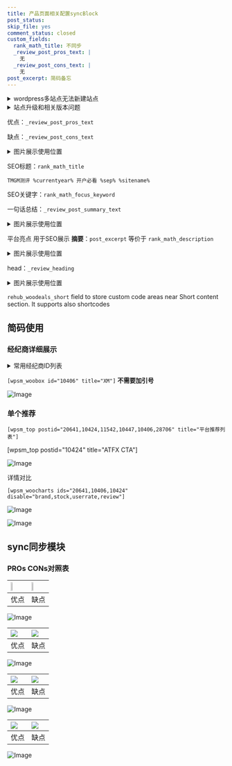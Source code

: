 ```yaml
---
title: 产品页面相关配置syncBlock
post_status: 
skip_file: yes
comment_status: closed
custom_fields:
  rank_math_title: 不同步
  _review_post_pros_text: |
    无
  _review_post_cons_text: |
    无
post_excerpt: 简码备忘
---
```

<details><summary>wordpress多站点无法新建站点</summary>

<li>和报错需要清理cookies一样的原因</li>
<li>wp-config.php里面<code>define( 'SUBDOMAIN_INSTALL', false );//子域名安装</code></li>
<li>新建子站点是用<code>define( 'SUBDOMAIN_INSTALL', true);//子域名安装</code> 完成以后，改成<code>false</code></li>
</details>

<details><summary>站点升级和相关版本问题</summary>

<p>wordpress：5.9.9
woocommerce：7.5.1
出现问题的地方：主题选项里面>><strong>Product layout >>compact style</strong></p>
<p>如何出现没有用过的字段 导致无法保存。先导出配置 然后进行修改，后面再次恢复即可。</p>
<p>出现部分字段无法显示时，需要返回默认布局后，对产品进行保存就好了。</p>
<p></p>
</details>

优点：`_review_post_pros_text`

缺点：`_review_post_cons_text`

<details><summary>图片展示使用位置</summary>

<img src="https://prod-files-secure.s3.us-west-2.amazonaws.com/39ed1227-6d7d-4570-be36-9ccd4a2c4241/f51d3d83-55d4-4bdf-9604-f37ec77ab556/Untitled.png?X-Amz-Algorithm=AWS4-HMAC-SHA256&X-Amz-Content-Sha256=UNSIGNED-PAYLOAD&X-Amz-Credential=ASIAZI2LB4667RKBAYUI%2F20250322%2Fus-west-2%2Fs3%2Faws4_request&X-Amz-Date=20250322T165519Z&X-Amz-Expires=3600&X-Amz-Security-Token=IQoJb3JpZ2luX2VjEGYaCXVzLXdlc3QtMiJGMEQCICQTJs%2B4Gl52RDjqt9Kj2zVS%2BIiotfZBqex%2FAhJxUrynAiBXrJxA4AZ6euSrUFF6tjPYv1bfVYROCafGW9ZNCBdGACqIBAi%2F%2F%2F%2F%2F%2F%2F%2F%2F%2F%2F8BEAAaDDYzNzQyMzE4MzgwNSIMZf0BiZMYHw36woXcKtwDkQahQsi0PNmSXiXLyD13T8lWESsrrmqNKE95FzTSxScDTryccxe9YyjYHysTUqNk2lCim3D3szWClwdk4YRlScHZKOOj4po4U81UZAyiDjv%2F3uglk5uf8TJ3L0SQHnTeWpNaX6HNnxUoku8r7m7lNMJPC14KhI%2BoCttTqMdceHkXrvb3xhMe8rAE%2FyQ9K80IBzrr6dttAPzNVHIT3SMQuMRjatdlzxICsfiCtPRqtED3dkOU4cII75iQOT2CkytHeOubRN4kmutD0gWSQBGBguLcQ35cq5pCZhWXK%2B%2BB33puJH8fYTeKwtY3nwaj1f5XNB2smLmQdvnejJ3whF%2FP8PJBcH27Z8pn4XeNZSA3FkKAvmnQoNrV38hRNZgL5iLVpcy7UxaXXKB9nrU0UMlLFyBD0H%2Fe2KugEn49pbYgHDnlOZwx2UPzq1AT6Pbw%2BAuiYX5eXRGg7bF5cRdXt1dYp1cd8hycuHvlwzh3Ev5%2FYLTLj9x9TR2ZU3alLl4bOicr1%2BDn60xnid5nNOMGfzIWvsQXf3OnwNNiTmP3f7WsKg6L9TR1qieTgd7M8uLt3U5k4Q3z%2B0qLaq9ntiOZY7KFlwZhqFO8t39VMI0wVJ51cMBtOlaIiH%2FfKk4pe34wkPX6vgY6pgGAN%2FsZnrW5QBkPHZZU1TWfE3Yg%2FVtFwesz1zZIsVDOGbM%2Fz2VxDT1vM%2FVdOVNK6RfYT0KbXrpOBwVWP4MO2dr0paVACdVWmkLAS60nL7Y1bvL2fqsf8JALLvLXFrnraZlrOnFUK%2B7d5E5l%2FHmVPaTc81TjtRZJKjQYJc7Xk9%2BjxuQykcBRYTBgq%2B4AXcd1s7nDFD37K5JwN6fseSpryt2QTpPfIBj%2B&X-Amz-Signature=07d6a4b7840d582bcae609c753c2a3bc505f4fc204534ebeed5dbb46fa57d3a1&X-Amz-SignedHeaders=host&x-id=GetObject" alt="Image">
</details>

SEO标题：`rank_math_title`

`TMGM测评 %currentyear% 开户必看 %sep% %sitename%`

SEO关键字：`rank_math_focus_keyword`

一句话总结：`_review_post_summary_text`

<details><summary>图片展示使用位置</summary>

<img src="https://prod-files-secure.s3.us-west-2.amazonaws.com/39ed1227-6d7d-4570-be36-9ccd4a2c4241/4b96a922-296c-4f4e-8630-d1c870cbce01/Untitled.png?X-Amz-Algorithm=AWS4-HMAC-SHA256&X-Amz-Content-Sha256=UNSIGNED-PAYLOAD&X-Amz-Credential=ASIAZI2LB466ZATCYRFI%2F20250322%2Fus-west-2%2Fs3%2Faws4_request&X-Amz-Date=20250322T165520Z&X-Amz-Expires=3600&X-Amz-Security-Token=IQoJb3JpZ2luX2VjEGYaCXVzLXdlc3QtMiJGMEQCIG33YwAjdIyUfutEn22NWHVOG0DgAKgj6lzNkzVsvhRBAiBuAEn%2Fvg45Z93qBI1oyfHTdMqSyKjtV6oW570jau0ASiqIBAi%2F%2F%2F%2F%2F%2F%2F%2F%2F%2F%2F8BEAAaDDYzNzQyMzE4MzgwNSIMbPuRqFAhPW1HSq8EKtwDGXdwfEUQ6TaiXN8QnArZnQJD2F2DkEunpKT7wxLCsvlpjGdDQvLVx0eBQcoppumfj26q8Fs%2FoCl29r4mgJYwxewDVOI0JPVYsIXPrnUrwZtBsPyKbSJ%2BsumVUWUYBrY0AvoMsuuOpREPvrRo4vX%2FevcXs5qo8lyAh2MOqLJuB4ubXsseXfhKQ8WaiO19NVNhyqW4ncIMJ4hN%2Fuf1WdOetUq5It9%2FuufRLfQ6XO7KkW%2BfgILtMHinFp4%2B5lc3UzFAe9XUVxsx2FBVBpr9EEo3GqlwszhkIguTfMdqHYe3AeO3Ve0gXgcFHsK62cQn%2FTlm%2B%2BEgvxG6melik0rQx%2FxehdEqIcXlxnyQLMmLS1aIP5Sd0vQu2qW%2Fle3C9wNsOdZk%2F%2B5TE3eyGD%2BvFftH%2F%2Fm3eiXoEAaN6wSrK2u3LnTEfVjAJmhoUFsxG46P0Kvxw8h1HnKUIFhYzOOZod1%2FsYh%2B3Sz55M7xDBVAKu7ephDBHGqtREKsfiAp4GccU3FlBYPn%2FgTiagv4vFz49n4x%2Fg6bJv%2F2nbC1xrDYsDmWKGoVb2VRSrJhRVygyeLsc9e4GEy25odBOOPh49g9qaQppxZW5S%2BDh7PWyfL%2FsFpgT8c1YCyM7We59iRJQeEp278w%2FvP6vgY6pgEjFQC42hOn5qK%2FHvtYY3hD87vCDNCYvdqLfHHnwZ7x52VMryVwvdiXINyDDzm1Em1MBE0UGIBatIecfSGz87ZRRyJXsPUoaBOmR7p5%2Bxs6HAuso8o4lORXtZhg%2BNOiGc8ha6Pw9EOkHekUFtr8iWMHQGpw%2FP55rcFC29EiYF2yuthhiTvhbOt0rffCAMuIUDrVsZrnTGELxvXIWQ7ztwhgdMO%2BZskE&X-Amz-Signature=c4122e1d553b05450a56b88cb9f2ffa7990c87dbd8cc899793f5343376c6a5d1&X-Amz-SignedHeaders=host&x-id=GetObject" alt="Image">
</details>

平台亮点 用于SEO展示 **摘要**：`post_excerpt`  等价于 `rank_math_description`

<details><summary>图片展示使用位置</summary>

<img src="https://prod-files-secure.s3.us-west-2.amazonaws.com/39ed1227-6d7d-4570-be36-9ccd4a2c4241/1ee11f63-b60a-4dfe-a7a7-d58ff23b5d88/Untitled.png?X-Amz-Algorithm=AWS4-HMAC-SHA256&X-Amz-Content-Sha256=UNSIGNED-PAYLOAD&X-Amz-Credential=ASIAZI2LB466XOA2XLRJ%2F20250322%2Fus-west-2%2Fs3%2Faws4_request&X-Amz-Date=20250322T165521Z&X-Amz-Expires=3600&X-Amz-Security-Token=IQoJb3JpZ2luX2VjEGYaCXVzLXdlc3QtMiJHMEUCIGksLQkG5%2BpI46hq7Cpa1Xdnm1n7mYrS18eTdziBP5YEAiEAvj2w0BZiJhdNH2N%2Ffy6bV3O3r2odkrC1djO1BfL0EAYqiAQIv%2F%2F%2F%2F%2F%2F%2F%2F%2F%2F%2FARAAGgw2Mzc0MjMxODM4MDUiDNPAYlkmtfjqr%2BCHqSrcA1gyInRASlJXCvhWY9LQ4TXF%2B5HZnvOpmZergMq6gthUBEZrFXsVOfn9cNRW1GfBLkhPJKkV%2BSONUMaAmfxdQO2uJJZiqyEAumwiOn3vFgVpA16UtNThodEUeMNI0iKvc4NdzBr1g%2BsRrzKy6dQw9wM4GJTlo%2FljmMSr685k8sAKOe8DPeAWyct9p%2BJQ8smuPAApx104VvyzN8QYGSK8MInhvx547obvHpYWkA0EQu0uqrhXX1r57z6vjUfSQ%2FJnfsMojs5%2FpEn6eqIqk4pSI%2F34eL6Mfo89LLNMmgTvSUQaGccjdLwqQwmsbdkwX4ZHS13pwL156U2PqNo56gk8G8YOT8%2B0EuEqkBi9Q6izLjK6nITtMn31MkzjWdtdBaXUJ501Um6YhMeQwokDjs5SskZQrLVbfOqhs3gjl9Jo7y7IhDqHrPpxvfLCuhWnXHOn3Bv%2B%2BFKlOGqTG%2FOjqCvMniiIC8ll%2FyRdcDme%2F6PqqGKCgeSc9UxFotWKImpBmg%2FxKH5s9Nm2X9poG15buxOVlfeneHqOH%2Fq6jwH%2Bnf5IH8Zqpx5bnbZFvRMQaen0c8n4nEPb9YpVvOcmGrCeQAdCABdIAsO5dwIB2pGltgBOb96giObqh5SG3tHwuqDEMPf0%2Br4GOqUBI78B7JeT7daENh%2BU2hnV9ZtJoSBGru15kNXLDOWfuxBfGq8Pcdy5Oq2JNwdxeFNbvQclv%2BotGcaHZiXUku2wPtBDAd%2FkCP7UprrPXPJvnK0%2Fb7bq94AXSmwYE5kcmIQEDC8OU5rFY8zMxZaweExbUF%2FCrDH9bIEIR%2Fvx0x%2FZoYJOryHjLBft%2BI6Icet08sTQB5J9db5Go5A9Gx0ZSTk3UT7n%2Fpwe&X-Amz-Signature=2877905c009d744a978f8e1ab24346242b226c53ce27c6a2e6fe3684a80d9022&X-Amz-SignedHeaders=host&x-id=GetObject" alt="Image">
<img src="https://prod-files-secure.s3.us-west-2.amazonaws.com/39ed1227-6d7d-4570-be36-9ccd4a2c4241/ad4118b5-78d8-4fbe-801e-3b29b5d99c01/Untitled.png?X-Amz-Algorithm=AWS4-HMAC-SHA256&X-Amz-Content-Sha256=UNSIGNED-PAYLOAD&X-Amz-Credential=ASIAZI2LB466XOA2XLRJ%2F20250322%2Fus-west-2%2Fs3%2Faws4_request&X-Amz-Date=20250322T165521Z&X-Amz-Expires=3600&X-Amz-Security-Token=IQoJb3JpZ2luX2VjEGYaCXVzLXdlc3QtMiJHMEUCIGksLQkG5%2BpI46hq7Cpa1Xdnm1n7mYrS18eTdziBP5YEAiEAvj2w0BZiJhdNH2N%2Ffy6bV3O3r2odkrC1djO1BfL0EAYqiAQIv%2F%2F%2F%2F%2F%2F%2F%2F%2F%2F%2FARAAGgw2Mzc0MjMxODM4MDUiDNPAYlkmtfjqr%2BCHqSrcA1gyInRASlJXCvhWY9LQ4TXF%2B5HZnvOpmZergMq6gthUBEZrFXsVOfn9cNRW1GfBLkhPJKkV%2BSONUMaAmfxdQO2uJJZiqyEAumwiOn3vFgVpA16UtNThodEUeMNI0iKvc4NdzBr1g%2BsRrzKy6dQw9wM4GJTlo%2FljmMSr685k8sAKOe8DPeAWyct9p%2BJQ8smuPAApx104VvyzN8QYGSK8MInhvx547obvHpYWkA0EQu0uqrhXX1r57z6vjUfSQ%2FJnfsMojs5%2FpEn6eqIqk4pSI%2F34eL6Mfo89LLNMmgTvSUQaGccjdLwqQwmsbdkwX4ZHS13pwL156U2PqNo56gk8G8YOT8%2B0EuEqkBi9Q6izLjK6nITtMn31MkzjWdtdBaXUJ501Um6YhMeQwokDjs5SskZQrLVbfOqhs3gjl9Jo7y7IhDqHrPpxvfLCuhWnXHOn3Bv%2B%2BFKlOGqTG%2FOjqCvMniiIC8ll%2FyRdcDme%2F6PqqGKCgeSc9UxFotWKImpBmg%2FxKH5s9Nm2X9poG15buxOVlfeneHqOH%2Fq6jwH%2Bnf5IH8Zqpx5bnbZFvRMQaen0c8n4nEPb9YpVvOcmGrCeQAdCABdIAsO5dwIB2pGltgBOb96giObqh5SG3tHwuqDEMPf0%2Br4GOqUBI78B7JeT7daENh%2BU2hnV9ZtJoSBGru15kNXLDOWfuxBfGq8Pcdy5Oq2JNwdxeFNbvQclv%2BotGcaHZiXUku2wPtBDAd%2FkCP7UprrPXPJvnK0%2Fb7bq94AXSmwYE5kcmIQEDC8OU5rFY8zMxZaweExbUF%2FCrDH9bIEIR%2Fvx0x%2FZoYJOryHjLBft%2BI6Icet08sTQB5J9db5Go5A9Gx0ZSTk3UT7n%2Fpwe&X-Amz-Signature=50fcaea1f7108eb54bc5d1fc1bcda493ed45912227b94277503ebc80cb263b22&X-Amz-SignedHeaders=host&x-id=GetObject" alt="Image">
<img src="https://prod-files-secure.s3.us-west-2.amazonaws.com/39ed1227-6d7d-4570-be36-9ccd4a2c4241/a38cf7c9-a79c-4b64-9e94-13589fe0758b/Untitled.png?X-Amz-Algorithm=AWS4-HMAC-SHA256&X-Amz-Content-Sha256=UNSIGNED-PAYLOAD&X-Amz-Credential=ASIAZI2LB466XOA2XLRJ%2F20250322%2Fus-west-2%2Fs3%2Faws4_request&X-Amz-Date=20250322T165521Z&X-Amz-Expires=3600&X-Amz-Security-Token=IQoJb3JpZ2luX2VjEGYaCXVzLXdlc3QtMiJHMEUCIGksLQkG5%2BpI46hq7Cpa1Xdnm1n7mYrS18eTdziBP5YEAiEAvj2w0BZiJhdNH2N%2Ffy6bV3O3r2odkrC1djO1BfL0EAYqiAQIv%2F%2F%2F%2F%2F%2F%2F%2F%2F%2F%2FARAAGgw2Mzc0MjMxODM4MDUiDNPAYlkmtfjqr%2BCHqSrcA1gyInRASlJXCvhWY9LQ4TXF%2B5HZnvOpmZergMq6gthUBEZrFXsVOfn9cNRW1GfBLkhPJKkV%2BSONUMaAmfxdQO2uJJZiqyEAumwiOn3vFgVpA16UtNThodEUeMNI0iKvc4NdzBr1g%2BsRrzKy6dQw9wM4GJTlo%2FljmMSr685k8sAKOe8DPeAWyct9p%2BJQ8smuPAApx104VvyzN8QYGSK8MInhvx547obvHpYWkA0EQu0uqrhXX1r57z6vjUfSQ%2FJnfsMojs5%2FpEn6eqIqk4pSI%2F34eL6Mfo89LLNMmgTvSUQaGccjdLwqQwmsbdkwX4ZHS13pwL156U2PqNo56gk8G8YOT8%2B0EuEqkBi9Q6izLjK6nITtMn31MkzjWdtdBaXUJ501Um6YhMeQwokDjs5SskZQrLVbfOqhs3gjl9Jo7y7IhDqHrPpxvfLCuhWnXHOn3Bv%2B%2BFKlOGqTG%2FOjqCvMniiIC8ll%2FyRdcDme%2F6PqqGKCgeSc9UxFotWKImpBmg%2FxKH5s9Nm2X9poG15buxOVlfeneHqOH%2Fq6jwH%2Bnf5IH8Zqpx5bnbZFvRMQaen0c8n4nEPb9YpVvOcmGrCeQAdCABdIAsO5dwIB2pGltgBOb96giObqh5SG3tHwuqDEMPf0%2Br4GOqUBI78B7JeT7daENh%2BU2hnV9ZtJoSBGru15kNXLDOWfuxBfGq8Pcdy5Oq2JNwdxeFNbvQclv%2BotGcaHZiXUku2wPtBDAd%2FkCP7UprrPXPJvnK0%2Fb7bq94AXSmwYE5kcmIQEDC8OU5rFY8zMxZaweExbUF%2FCrDH9bIEIR%2Fvx0x%2FZoYJOryHjLBft%2BI6Icet08sTQB5J9db5Go5A9Gx0ZSTk3UT7n%2Fpwe&X-Amz-Signature=86812ac00d0c412f3eb00a1d8fd897efb88a46ca23d30027855c19c488986515&X-Amz-SignedHeaders=host&x-id=GetObject" alt="Image">
<img src="https://prod-files-secure.s3.us-west-2.amazonaws.com/39ed1227-6d7d-4570-be36-9ccd4a2c4241/7da6fc1e-d2ac-42ae-8c75-cb5749aa18f6/Untitled.png?X-Amz-Algorithm=AWS4-HMAC-SHA256&X-Amz-Content-Sha256=UNSIGNED-PAYLOAD&X-Amz-Credential=ASIAZI2LB466XOA2XLRJ%2F20250322%2Fus-west-2%2Fs3%2Faws4_request&X-Amz-Date=20250322T165521Z&X-Amz-Expires=3600&X-Amz-Security-Token=IQoJb3JpZ2luX2VjEGYaCXVzLXdlc3QtMiJHMEUCIGksLQkG5%2BpI46hq7Cpa1Xdnm1n7mYrS18eTdziBP5YEAiEAvj2w0BZiJhdNH2N%2Ffy6bV3O3r2odkrC1djO1BfL0EAYqiAQIv%2F%2F%2F%2F%2F%2F%2F%2F%2F%2F%2FARAAGgw2Mzc0MjMxODM4MDUiDNPAYlkmtfjqr%2BCHqSrcA1gyInRASlJXCvhWY9LQ4TXF%2B5HZnvOpmZergMq6gthUBEZrFXsVOfn9cNRW1GfBLkhPJKkV%2BSONUMaAmfxdQO2uJJZiqyEAumwiOn3vFgVpA16UtNThodEUeMNI0iKvc4NdzBr1g%2BsRrzKy6dQw9wM4GJTlo%2FljmMSr685k8sAKOe8DPeAWyct9p%2BJQ8smuPAApx104VvyzN8QYGSK8MInhvx547obvHpYWkA0EQu0uqrhXX1r57z6vjUfSQ%2FJnfsMojs5%2FpEn6eqIqk4pSI%2F34eL6Mfo89LLNMmgTvSUQaGccjdLwqQwmsbdkwX4ZHS13pwL156U2PqNo56gk8G8YOT8%2B0EuEqkBi9Q6izLjK6nITtMn31MkzjWdtdBaXUJ501Um6YhMeQwokDjs5SskZQrLVbfOqhs3gjl9Jo7y7IhDqHrPpxvfLCuhWnXHOn3Bv%2B%2BFKlOGqTG%2FOjqCvMniiIC8ll%2FyRdcDme%2F6PqqGKCgeSc9UxFotWKImpBmg%2FxKH5s9Nm2X9poG15buxOVlfeneHqOH%2Fq6jwH%2Bnf5IH8Zqpx5bnbZFvRMQaen0c8n4nEPb9YpVvOcmGrCeQAdCABdIAsO5dwIB2pGltgBOb96giObqh5SG3tHwuqDEMPf0%2Br4GOqUBI78B7JeT7daENh%2BU2hnV9ZtJoSBGru15kNXLDOWfuxBfGq8Pcdy5Oq2JNwdxeFNbvQclv%2BotGcaHZiXUku2wPtBDAd%2FkCP7UprrPXPJvnK0%2Fb7bq94AXSmwYE5kcmIQEDC8OU5rFY8zMxZaweExbUF%2FCrDH9bIEIR%2Fvx0x%2FZoYJOryHjLBft%2BI6Icet08sTQB5J9db5Go5A9Gx0ZSTk3UT7n%2Fpwe&X-Amz-Signature=5629b0096e1a680fcb189f9d13f1ef1165dd9fcd9b6c18a2d61e757247133f2b&X-Amz-SignedHeaders=host&x-id=GetObject" alt="Image">
<img src="https://prod-files-secure.s3.us-west-2.amazonaws.com/39ed1227-6d7d-4570-be36-9ccd4a2c4241/7e97f40a-eaee-47f5-b2f9-475f96808fa7/Untitled.png?X-Amz-Algorithm=AWS4-HMAC-SHA256&X-Amz-Content-Sha256=UNSIGNED-PAYLOAD&X-Amz-Credential=ASIAZI2LB466XOA2XLRJ%2F20250322%2Fus-west-2%2Fs3%2Faws4_request&X-Amz-Date=20250322T165521Z&X-Amz-Expires=3600&X-Amz-Security-Token=IQoJb3JpZ2luX2VjEGYaCXVzLXdlc3QtMiJHMEUCIGksLQkG5%2BpI46hq7Cpa1Xdnm1n7mYrS18eTdziBP5YEAiEAvj2w0BZiJhdNH2N%2Ffy6bV3O3r2odkrC1djO1BfL0EAYqiAQIv%2F%2F%2F%2F%2F%2F%2F%2F%2F%2F%2FARAAGgw2Mzc0MjMxODM4MDUiDNPAYlkmtfjqr%2BCHqSrcA1gyInRASlJXCvhWY9LQ4TXF%2B5HZnvOpmZergMq6gthUBEZrFXsVOfn9cNRW1GfBLkhPJKkV%2BSONUMaAmfxdQO2uJJZiqyEAumwiOn3vFgVpA16UtNThodEUeMNI0iKvc4NdzBr1g%2BsRrzKy6dQw9wM4GJTlo%2FljmMSr685k8sAKOe8DPeAWyct9p%2BJQ8smuPAApx104VvyzN8QYGSK8MInhvx547obvHpYWkA0EQu0uqrhXX1r57z6vjUfSQ%2FJnfsMojs5%2FpEn6eqIqk4pSI%2F34eL6Mfo89LLNMmgTvSUQaGccjdLwqQwmsbdkwX4ZHS13pwL156U2PqNo56gk8G8YOT8%2B0EuEqkBi9Q6izLjK6nITtMn31MkzjWdtdBaXUJ501Um6YhMeQwokDjs5SskZQrLVbfOqhs3gjl9Jo7y7IhDqHrPpxvfLCuhWnXHOn3Bv%2B%2BFKlOGqTG%2FOjqCvMniiIC8ll%2FyRdcDme%2F6PqqGKCgeSc9UxFotWKImpBmg%2FxKH5s9Nm2X9poG15buxOVlfeneHqOH%2Fq6jwH%2Bnf5IH8Zqpx5bnbZFvRMQaen0c8n4nEPb9YpVvOcmGrCeQAdCABdIAsO5dwIB2pGltgBOb96giObqh5SG3tHwuqDEMPf0%2Br4GOqUBI78B7JeT7daENh%2BU2hnV9ZtJoSBGru15kNXLDOWfuxBfGq8Pcdy5Oq2JNwdxeFNbvQclv%2BotGcaHZiXUku2wPtBDAd%2FkCP7UprrPXPJvnK0%2Fb7bq94AXSmwYE5kcmIQEDC8OU5rFY8zMxZaweExbUF%2FCrDH9bIEIR%2Fvx0x%2FZoYJOryHjLBft%2BI6Icet08sTQB5J9db5Go5A9Gx0ZSTk3UT7n%2Fpwe&X-Amz-Signature=8916518330337fbf5df87af484cbadec6e6f2045f2b970e1283f10daafd156ca&X-Amz-SignedHeaders=host&x-id=GetObject" alt="Image">
</details>

head：`_review_heading`

<details><summary>图片展示使用位置</summary>

<img src="https://prod-files-secure.s3.us-west-2.amazonaws.com/39ed1227-6d7d-4570-be36-9ccd4a2c4241/3a4650ad-9887-415c-889a-edd51fa54f27/Untitled.png?X-Amz-Algorithm=AWS4-HMAC-SHA256&X-Amz-Content-Sha256=UNSIGNED-PAYLOAD&X-Amz-Credential=ASIAZI2LB466TT6W2CMS%2F20250322%2Fus-west-2%2Fs3%2Faws4_request&X-Amz-Date=20250322T165521Z&X-Amz-Expires=3600&X-Amz-Security-Token=IQoJb3JpZ2luX2VjEGYaCXVzLXdlc3QtMiJHMEUCIQCWKql2GoYBBF3sqjdtG4GvdTgBqv20sbT4apZwZmaNuwIgBJucEsB%2Fp%2BPuLd%2Fxb2YNlmupMttWEB5lKFjfkB7zs5YqiAQIvv%2F%2F%2F%2F%2F%2F%2F%2F%2F%2FARAAGgw2Mzc0MjMxODM4MDUiDEOrCIPKZkEDX9%2BTzircA1fvRXikvNgN0%2FzPgx05EROTpNpOX5BLa7Pb8oG3zgtdgURf3sSUTax6Z6LQlD7s9WCTUgbrbaZgdFtm%2FZM3Dp7Bm3IhThAzGSB8Zk6IPflampgYsU4FvFQvUxl1FFeIjLH7%2FLGsSlz%2FSmQgtKT%2FyI2ns9vWuuVkZ1CTMRO2RTNwrQTRMNV0fTAaTtudzAjcnegfi5Lqg%2FWZNWQusrvu1M7hdvDF7g6M5TbTu4QSonk8%2B3KxL9p5cYnT7YtozvzK7T27YmuGCXUpeF831P3QhVuCKpPbdTVdtAwSeFs0%2BSmkVxHIJe7LM%2Fb97W1uX4mY%2BFsyteg5O%2FNgam5UQw%2ByzQt27kC2jwTDQ1BIJJC5xwDAHAqer9yqBVEQn%2BL%2FN1sUY2Ia9QDjCJJj5bYV%2FTZd0GaIyPZMzc5%2FSdwHWskh0zxVyJb9u5KcgcsRQmsJTYHLgYPMlgSdAGbVELB6QOJSroSdcD9RJng%2B7IY923i3%2BlF0wpFejTR8dKiUFvrPemgxx%2FFBRPybdzQwGZdQpuh6XO34jJISC3L68ACY%2FW66avD3uhYCiJ6dN3%2FYHeEpk2AbpvQG6%2BXkw%2F2mrBg%2FhH2%2B8k3H84PNIVBbJ3qyYmrJg%2Frbcn7bV0K%2B8iKYVWFxMML0%2Br4GOqUBOzZ4AfX4%2Fhng0FzrwbuOLrtA3e8ip6OC%2FnG7eZZ3TP8RqJ6VlOQlAd1pGlsHCml6JbSWVAEHce2aFVofdgMe2fGGjx9PLcN1MdCjLg9vzFUekt53dIPCxvBStp0IQrghFCk97TIb2vfhgr%2FHnEPJr8rEOUCjbTvI7NvV5vMS03AdcAz%2BwFjv6tc%2BbmatyCwG3n8awFxpEz%2FcRVYf10u67LVuwyLx&X-Amz-Signature=5a94fc1e9c9060188a8a8c33d37dc19efb7e060f15d84c4120d4f243bd4b2f34&X-Amz-SignedHeaders=host&x-id=GetObject" alt="Image">
</details>

`rehub_woodeals_short`	field to store custom code areas near Short content section. It supports also shortcodes



## 简码使用

### 经纪商详细展示

<details><summary>常用经纪商ID列表</summary>

<pre><code class="php">嘉盛 ===> 20641  [wpsm_woobox id="20641" title="嘉盛"]
易信easymarkets ===> 11542  [wpsm_woobox id="11542" title="易信easymarkets"]
ATFX外汇 ===> 10424  [wpsm_woobox id="10424" title="ATFX"]
XM ===> 10406  [wpsm_woobox id="10406" title="XM"]
TMGM ===> 29622  [wpsm_woobox id="29622" title="TMGM"]
HYCM ===> 10447  [wpsm_woobox id="10447" title="HYCM"]
fpmarkets澳福外汇 ===> 20639  [wpsm_woobox id="20639" title="fpmarkets澳福外汇"]</code></pre>
</details>

`[wpsm_woobox id="10406" title="XM"]` **不需要加引号**

![Image](https://prod-files-secure.s3.us-west-2.amazonaws.com/39ed1227-6d7d-4570-be36-9ccd4a2c4241/4f898f9d-0fa7-4e43-acd3-ac6bc7be575a/Untitled.png?X-Amz-Algorithm=AWS4-HMAC-SHA256&X-Amz-Content-Sha256=UNSIGNED-PAYLOAD&X-Amz-Credential=ASIAZI2LB466ZAL24ZA2%2F20250322%2Fus-west-2%2Fs3%2Faws4_request&X-Amz-Date=20250322T165518Z&X-Amz-Expires=3600&X-Amz-Security-Token=IQoJb3JpZ2luX2VjEGYaCXVzLXdlc3QtMiJHMEUCIDOFno9RefXEc5fRFQ3SqUrAj13sBVqsUhHTuF796MP9AiEA%2F7BqzZomut3yc3iqaXj6xJZ01piPkl0htABg5uaT%2Bd8qiAQIvv%2F%2F%2F%2F%2F%2F%2F%2F%2F%2FARAAGgw2Mzc0MjMxODM4MDUiDD6gYYx4UYoKsACSGyrcAyT5mS8gizna7B3x8gakK2uWmMMailZWaav5qOgRWjd3fJf%2FTKqOqRRlaOdGPgjTW%2Bwl%2F2YyEeapBG4H%2BEDyOpqyptSV3tJY051X70I20ekO7Ka0aNbCGSJcP3IyohhVvAZhdCznzZud0fZeCqcn4h72ea2g%2Bq%2FNPuTXe3wo%2FcZRO%2B%2BEM8NTZkSrje6%2F5h0MYhsVloOGfRL9%2Far6bfEjET6qakTrNARwehxDQ7Yx7gBYSUKfuh%2FS1hQmpEPDfswdXIS4affzQsmp9kn%2FbouYbXzE9rSj9zTBFFhI4vgCsgusDRnxe%2Brj3cYiPH%2FHrbYXYz%2BS2TRPE4kHzn%2FMW8b2zLKVGeLn3FCeZ8BLO4EPNb5GiobTzfjbx79%2FFqI8daKD%2FcT6aCyntHMkzQ3pKqIJWwM32GtpoY0BUcvKQaKLivWCqV%2BdndTOEKoDqUqb16FDoPlGOFoCSxJiku7pz9MMP7DUf%2FgyahW7KSAw%2B74T1x0RVs3nEYFt%2FUmPUDvVtZHkO1%2BCK6YusGH%2BduECh6qZfW%2FEHB%2BZKFubkTRH1ID%2BcfqQy80dz4yJh4Z%2Bsnj4ulCbxNi1EOqQ0xKQwbLHqJnsncSXMfP4QlpVWnJcbiZLFBbUI46MSezya7sPjVMqMP%2F0%2Br4GOqUBsqFlEpJo%2BbGHCzKfvmLq4gaB7NntJU69rQfpaUi74gfA1zONO9JB6ft%2BnUc8VI1%2BWcXGuDmJe0accMSW3o%2FtzGIkzgeRDs3tlXRA%2Fc3ZKSDNGNVRtz4F1Sz71lG7PMUR85NpvoQJjlc4kJXW2lXgLHZn0UgA%2FiBJfoCRky3%2B05mEB4aKArEhz2Id2ZXndTmQzmr9gWP2qZuOCwbR20Gc49qZmifE&X-Amz-Signature=a916ce3b1cdcfbd5a2206460967f95b9af5511d40da6f7d1f532a63f136345b7&X-Amz-SignedHeaders=host&x-id=GetObject)

### 单个推荐
`[wpsm_top postid="20641,10424,11542,10447,10406,28706" title="平台推荐列表"]`

[wpsm_top postid="10424" title="ATFX CTA"]

![Image](https://prod-files-secure.s3.us-west-2.amazonaws.com/39ed1227-6d7d-4570-be36-9ccd4a2c4241/5ac620dc-51a8-48b6-b55d-91f47299193c/Untitled.png?X-Amz-Algorithm=AWS4-HMAC-SHA256&X-Amz-Content-Sha256=UNSIGNED-PAYLOAD&X-Amz-Credential=ASIAZI2LB466ZAL24ZA2%2F20250322%2Fus-west-2%2Fs3%2Faws4_request&X-Amz-Date=20250322T165518Z&X-Amz-Expires=3600&X-Amz-Security-Token=IQoJb3JpZ2luX2VjEGYaCXVzLXdlc3QtMiJHMEUCIDOFno9RefXEc5fRFQ3SqUrAj13sBVqsUhHTuF796MP9AiEA%2F7BqzZomut3yc3iqaXj6xJZ01piPkl0htABg5uaT%2Bd8qiAQIvv%2F%2F%2F%2F%2F%2F%2F%2F%2F%2FARAAGgw2Mzc0MjMxODM4MDUiDD6gYYx4UYoKsACSGyrcAyT5mS8gizna7B3x8gakK2uWmMMailZWaav5qOgRWjd3fJf%2FTKqOqRRlaOdGPgjTW%2Bwl%2F2YyEeapBG4H%2BEDyOpqyptSV3tJY051X70I20ekO7Ka0aNbCGSJcP3IyohhVvAZhdCznzZud0fZeCqcn4h72ea2g%2Bq%2FNPuTXe3wo%2FcZRO%2B%2BEM8NTZkSrje6%2F5h0MYhsVloOGfRL9%2Far6bfEjET6qakTrNARwehxDQ7Yx7gBYSUKfuh%2FS1hQmpEPDfswdXIS4affzQsmp9kn%2FbouYbXzE9rSj9zTBFFhI4vgCsgusDRnxe%2Brj3cYiPH%2FHrbYXYz%2BS2TRPE4kHzn%2FMW8b2zLKVGeLn3FCeZ8BLO4EPNb5GiobTzfjbx79%2FFqI8daKD%2FcT6aCyntHMkzQ3pKqIJWwM32GtpoY0BUcvKQaKLivWCqV%2BdndTOEKoDqUqb16FDoPlGOFoCSxJiku7pz9MMP7DUf%2FgyahW7KSAw%2B74T1x0RVs3nEYFt%2FUmPUDvVtZHkO1%2BCK6YusGH%2BduECh6qZfW%2FEHB%2BZKFubkTRH1ID%2BcfqQy80dz4yJh4Z%2Bsnj4ulCbxNi1EOqQ0xKQwbLHqJnsncSXMfP4QlpVWnJcbiZLFBbUI46MSezya7sPjVMqMP%2F0%2Br4GOqUBsqFlEpJo%2BbGHCzKfvmLq4gaB7NntJU69rQfpaUi74gfA1zONO9JB6ft%2BnUc8VI1%2BWcXGuDmJe0accMSW3o%2FtzGIkzgeRDs3tlXRA%2Fc3ZKSDNGNVRtz4F1Sz71lG7PMUR85NpvoQJjlc4kJXW2lXgLHZn0UgA%2FiBJfoCRky3%2B05mEB4aKArEhz2Id2ZXndTmQzmr9gWP2qZuOCwbR20Gc49qZmifE&X-Amz-Signature=583740ab49389f5aaaa36ea5e1c82be2109d699ec8dcf0d0322c3aeb193840a2&X-Amz-SignedHeaders=host&x-id=GetObject)

详情对比

`[wpsm_woocharts ids="20641,10406,10424" disable="brand,stock,userrate,review"]`

![Image](https://prod-files-secure.s3.us-west-2.amazonaws.com/39ed1227-6d7d-4570-be36-9ccd4a2c4241/bf3ba45f-b9f3-4295-8aef-b4a495fd25f4/Untitled.png?X-Amz-Algorithm=AWS4-HMAC-SHA256&X-Amz-Content-Sha256=UNSIGNED-PAYLOAD&X-Amz-Credential=ASIAZI2LB466ZAL24ZA2%2F20250322%2Fus-west-2%2Fs3%2Faws4_request&X-Amz-Date=20250322T165518Z&X-Amz-Expires=3600&X-Amz-Security-Token=IQoJb3JpZ2luX2VjEGYaCXVzLXdlc3QtMiJHMEUCIDOFno9RefXEc5fRFQ3SqUrAj13sBVqsUhHTuF796MP9AiEA%2F7BqzZomut3yc3iqaXj6xJZ01piPkl0htABg5uaT%2Bd8qiAQIvv%2F%2F%2F%2F%2F%2F%2F%2F%2F%2FARAAGgw2Mzc0MjMxODM4MDUiDD6gYYx4UYoKsACSGyrcAyT5mS8gizna7B3x8gakK2uWmMMailZWaav5qOgRWjd3fJf%2FTKqOqRRlaOdGPgjTW%2Bwl%2F2YyEeapBG4H%2BEDyOpqyptSV3tJY051X70I20ekO7Ka0aNbCGSJcP3IyohhVvAZhdCznzZud0fZeCqcn4h72ea2g%2Bq%2FNPuTXe3wo%2FcZRO%2B%2BEM8NTZkSrje6%2F5h0MYhsVloOGfRL9%2Far6bfEjET6qakTrNARwehxDQ7Yx7gBYSUKfuh%2FS1hQmpEPDfswdXIS4affzQsmp9kn%2FbouYbXzE9rSj9zTBFFhI4vgCsgusDRnxe%2Brj3cYiPH%2FHrbYXYz%2BS2TRPE4kHzn%2FMW8b2zLKVGeLn3FCeZ8BLO4EPNb5GiobTzfjbx79%2FFqI8daKD%2FcT6aCyntHMkzQ3pKqIJWwM32GtpoY0BUcvKQaKLivWCqV%2BdndTOEKoDqUqb16FDoPlGOFoCSxJiku7pz9MMP7DUf%2FgyahW7KSAw%2B74T1x0RVs3nEYFt%2FUmPUDvVtZHkO1%2BCK6YusGH%2BduECh6qZfW%2FEHB%2BZKFubkTRH1ID%2BcfqQy80dz4yJh4Z%2Bsnj4ulCbxNi1EOqQ0xKQwbLHqJnsncSXMfP4QlpVWnJcbiZLFBbUI46MSezya7sPjVMqMP%2F0%2Br4GOqUBsqFlEpJo%2BbGHCzKfvmLq4gaB7NntJU69rQfpaUi74gfA1zONO9JB6ft%2BnUc8VI1%2BWcXGuDmJe0accMSW3o%2FtzGIkzgeRDs3tlXRA%2Fc3ZKSDNGNVRtz4F1Sz71lG7PMUR85NpvoQJjlc4kJXW2lXgLHZn0UgA%2FiBJfoCRky3%2B05mEB4aKArEhz2Id2ZXndTmQzmr9gWP2qZuOCwbR20Gc49qZmifE&X-Amz-Signature=09fe7faa338cd778638c0f078c157dedf95ab773bd0b45a9d2f3a746fad5cc63&X-Amz-SignedHeaders=host&x-id=GetObject)

![Image](https://prod-files-secure.s3.us-west-2.amazonaws.com/39ed1227-6d7d-4570-be36-9ccd4a2c4241/30bc56ef-f383-4b48-9768-2ebc9e436ec0/Untitled.png?X-Amz-Algorithm=AWS4-HMAC-SHA256&X-Amz-Content-Sha256=UNSIGNED-PAYLOAD&X-Amz-Credential=ASIAZI2LB466ZAL24ZA2%2F20250322%2Fus-west-2%2Fs3%2Faws4_request&X-Amz-Date=20250322T165518Z&X-Amz-Expires=3600&X-Amz-Security-Token=IQoJb3JpZ2luX2VjEGYaCXVzLXdlc3QtMiJHMEUCIDOFno9RefXEc5fRFQ3SqUrAj13sBVqsUhHTuF796MP9AiEA%2F7BqzZomut3yc3iqaXj6xJZ01piPkl0htABg5uaT%2Bd8qiAQIvv%2F%2F%2F%2F%2F%2F%2F%2F%2F%2FARAAGgw2Mzc0MjMxODM4MDUiDD6gYYx4UYoKsACSGyrcAyT5mS8gizna7B3x8gakK2uWmMMailZWaav5qOgRWjd3fJf%2FTKqOqRRlaOdGPgjTW%2Bwl%2F2YyEeapBG4H%2BEDyOpqyptSV3tJY051X70I20ekO7Ka0aNbCGSJcP3IyohhVvAZhdCznzZud0fZeCqcn4h72ea2g%2Bq%2FNPuTXe3wo%2FcZRO%2B%2BEM8NTZkSrje6%2F5h0MYhsVloOGfRL9%2Far6bfEjET6qakTrNARwehxDQ7Yx7gBYSUKfuh%2FS1hQmpEPDfswdXIS4affzQsmp9kn%2FbouYbXzE9rSj9zTBFFhI4vgCsgusDRnxe%2Brj3cYiPH%2FHrbYXYz%2BS2TRPE4kHzn%2FMW8b2zLKVGeLn3FCeZ8BLO4EPNb5GiobTzfjbx79%2FFqI8daKD%2FcT6aCyntHMkzQ3pKqIJWwM32GtpoY0BUcvKQaKLivWCqV%2BdndTOEKoDqUqb16FDoPlGOFoCSxJiku7pz9MMP7DUf%2FgyahW7KSAw%2B74T1x0RVs3nEYFt%2FUmPUDvVtZHkO1%2BCK6YusGH%2BduECh6qZfW%2FEHB%2BZKFubkTRH1ID%2BcfqQy80dz4yJh4Z%2Bsnj4ulCbxNi1EOqQ0xKQwbLHqJnsncSXMfP4QlpVWnJcbiZLFBbUI46MSezya7sPjVMqMP%2F0%2Br4GOqUBsqFlEpJo%2BbGHCzKfvmLq4gaB7NntJU69rQfpaUi74gfA1zONO9JB6ft%2BnUc8VI1%2BWcXGuDmJe0accMSW3o%2FtzGIkzgeRDs3tlXRA%2Fc3ZKSDNGNVRtz4F1Sz71lG7PMUR85NpvoQJjlc4kJXW2lXgLHZn0UgA%2FiBJfoCRky3%2B05mEB4aKArEhz2Id2ZXndTmQzmr9gWP2qZuOCwbR20Gc49qZmifE&X-Amz-Signature=59539ebfdf7e2fd73bd4d652dde048b4ab675bb50ca028d5b95b15d003184aab&X-Amz-SignedHeaders=host&x-id=GetObject)

## sync同步模块

### PROs CONs对照表

| <img src="https://cdn.ifttt.fun/gh/jarlin8/OSS@main/icons/customize/pros.svg" height="auto" width="37.3%"> | <img src="https://cdn.ifttt.fun/gh/jarlin8/OSS@main/icons/customize/cons.svg" height="auto" width="28.8%"> |
| :--- | :--- |
| 优点 | 缺点 |

![Image](https://prod-files-secure.s3.us-west-2.amazonaws.com/39ed1227-6d7d-4570-be36-9ccd4a2c4241/8742b755-dfb5-4004-9a5f-d6e561664bd8/Untitled.png?X-Amz-Algorithm=AWS4-HMAC-SHA256&X-Amz-Content-Sha256=UNSIGNED-PAYLOAD&X-Amz-Credential=ASIAZI2LB466ZAL24ZA2%2F20250322%2Fus-west-2%2Fs3%2Faws4_request&X-Amz-Date=20250322T165518Z&X-Amz-Expires=3600&X-Amz-Security-Token=IQoJb3JpZ2luX2VjEGYaCXVzLXdlc3QtMiJHMEUCIDOFno9RefXEc5fRFQ3SqUrAj13sBVqsUhHTuF796MP9AiEA%2F7BqzZomut3yc3iqaXj6xJZ01piPkl0htABg5uaT%2Bd8qiAQIvv%2F%2F%2F%2F%2F%2F%2F%2F%2F%2FARAAGgw2Mzc0MjMxODM4MDUiDD6gYYx4UYoKsACSGyrcAyT5mS8gizna7B3x8gakK2uWmMMailZWaav5qOgRWjd3fJf%2FTKqOqRRlaOdGPgjTW%2Bwl%2F2YyEeapBG4H%2BEDyOpqyptSV3tJY051X70I20ekO7Ka0aNbCGSJcP3IyohhVvAZhdCznzZud0fZeCqcn4h72ea2g%2Bq%2FNPuTXe3wo%2FcZRO%2B%2BEM8NTZkSrje6%2F5h0MYhsVloOGfRL9%2Far6bfEjET6qakTrNARwehxDQ7Yx7gBYSUKfuh%2FS1hQmpEPDfswdXIS4affzQsmp9kn%2FbouYbXzE9rSj9zTBFFhI4vgCsgusDRnxe%2Brj3cYiPH%2FHrbYXYz%2BS2TRPE4kHzn%2FMW8b2zLKVGeLn3FCeZ8BLO4EPNb5GiobTzfjbx79%2FFqI8daKD%2FcT6aCyntHMkzQ3pKqIJWwM32GtpoY0BUcvKQaKLivWCqV%2BdndTOEKoDqUqb16FDoPlGOFoCSxJiku7pz9MMP7DUf%2FgyahW7KSAw%2B74T1x0RVs3nEYFt%2FUmPUDvVtZHkO1%2BCK6YusGH%2BduECh6qZfW%2FEHB%2BZKFubkTRH1ID%2BcfqQy80dz4yJh4Z%2Bsnj4ulCbxNi1EOqQ0xKQwbLHqJnsncSXMfP4QlpVWnJcbiZLFBbUI46MSezya7sPjVMqMP%2F0%2Br4GOqUBsqFlEpJo%2BbGHCzKfvmLq4gaB7NntJU69rQfpaUi74gfA1zONO9JB6ft%2BnUc8VI1%2BWcXGuDmJe0accMSW3o%2FtzGIkzgeRDs3tlXRA%2Fc3ZKSDNGNVRtz4F1Sz71lG7PMUR85NpvoQJjlc4kJXW2lXgLHZn0UgA%2FiBJfoCRky3%2B05mEB4aKArEhz2Id2ZXndTmQzmr9gWP2qZuOCwbR20Gc49qZmifE&X-Amz-Signature=853ac7b7abf6e8e3b9f28e9d304034491e944085af6f1431be5290f6dae3ae76&X-Amz-SignedHeaders=host&x-id=GetObject)

| <img src="https://cdn.ifttt.fun/gh/jarlin8/OSS@main/icons/customize/pros1.svg" height="auto"> | <img src="https://cdn.ifttt.fun/gh/jarlin8/OSS@main/icons/customize/cons1.svg" height="auto"> |
| :--- | :--- |
| 优点 | 缺点 |

![Image](https://prod-files-secure.s3.us-west-2.amazonaws.com/39ed1227-6d7d-4570-be36-9ccd4a2c4241/806358f8-c9c4-4e17-bb35-c6c76a5397a5/Untitled.png?X-Amz-Algorithm=AWS4-HMAC-SHA256&X-Amz-Content-Sha256=UNSIGNED-PAYLOAD&X-Amz-Credential=ASIAZI2LB466ZAL24ZA2%2F20250322%2Fus-west-2%2Fs3%2Faws4_request&X-Amz-Date=20250322T165518Z&X-Amz-Expires=3600&X-Amz-Security-Token=IQoJb3JpZ2luX2VjEGYaCXVzLXdlc3QtMiJHMEUCIDOFno9RefXEc5fRFQ3SqUrAj13sBVqsUhHTuF796MP9AiEA%2F7BqzZomut3yc3iqaXj6xJZ01piPkl0htABg5uaT%2Bd8qiAQIvv%2F%2F%2F%2F%2F%2F%2F%2F%2F%2FARAAGgw2Mzc0MjMxODM4MDUiDD6gYYx4UYoKsACSGyrcAyT5mS8gizna7B3x8gakK2uWmMMailZWaav5qOgRWjd3fJf%2FTKqOqRRlaOdGPgjTW%2Bwl%2F2YyEeapBG4H%2BEDyOpqyptSV3tJY051X70I20ekO7Ka0aNbCGSJcP3IyohhVvAZhdCznzZud0fZeCqcn4h72ea2g%2Bq%2FNPuTXe3wo%2FcZRO%2B%2BEM8NTZkSrje6%2F5h0MYhsVloOGfRL9%2Far6bfEjET6qakTrNARwehxDQ7Yx7gBYSUKfuh%2FS1hQmpEPDfswdXIS4affzQsmp9kn%2FbouYbXzE9rSj9zTBFFhI4vgCsgusDRnxe%2Brj3cYiPH%2FHrbYXYz%2BS2TRPE4kHzn%2FMW8b2zLKVGeLn3FCeZ8BLO4EPNb5GiobTzfjbx79%2FFqI8daKD%2FcT6aCyntHMkzQ3pKqIJWwM32GtpoY0BUcvKQaKLivWCqV%2BdndTOEKoDqUqb16FDoPlGOFoCSxJiku7pz9MMP7DUf%2FgyahW7KSAw%2B74T1x0RVs3nEYFt%2FUmPUDvVtZHkO1%2BCK6YusGH%2BduECh6qZfW%2FEHB%2BZKFubkTRH1ID%2BcfqQy80dz4yJh4Z%2Bsnj4ulCbxNi1EOqQ0xKQwbLHqJnsncSXMfP4QlpVWnJcbiZLFBbUI46MSezya7sPjVMqMP%2F0%2Br4GOqUBsqFlEpJo%2BbGHCzKfvmLq4gaB7NntJU69rQfpaUi74gfA1zONO9JB6ft%2BnUc8VI1%2BWcXGuDmJe0accMSW3o%2FtzGIkzgeRDs3tlXRA%2Fc3ZKSDNGNVRtz4F1Sz71lG7PMUR85NpvoQJjlc4kJXW2lXgLHZn0UgA%2FiBJfoCRky3%2B05mEB4aKArEhz2Id2ZXndTmQzmr9gWP2qZuOCwbR20Gc49qZmifE&X-Amz-Signature=81f0aa81d213e3676cb2b84b104723863d5208a2f51bf53c848cd35a7dcae11d&X-Amz-SignedHeaders=host&x-id=GetObject)

| <img src="https://cdn.ifttt.fun/gh/jarlin8/OSS@main/icons/customize/pros2.svg" height="auto"> | <img src="https://cdn.ifttt.fun/gh/jarlin8/OSS@main/icons/customize/cons2.svg" height="auto"> |
| :--- | :--- |
| 优点 | 缺点 |

![Image](https://prod-files-secure.s3.us-west-2.amazonaws.com/39ed1227-6d7d-4570-be36-9ccd4a2c4241/a9245ec9-70dd-4005-b534-0d54315fc5f3/Untitled.png?X-Amz-Algorithm=AWS4-HMAC-SHA256&X-Amz-Content-Sha256=UNSIGNED-PAYLOAD&X-Amz-Credential=ASIAZI2LB466ZAL24ZA2%2F20250322%2Fus-west-2%2Fs3%2Faws4_request&X-Amz-Date=20250322T165518Z&X-Amz-Expires=3600&X-Amz-Security-Token=IQoJb3JpZ2luX2VjEGYaCXVzLXdlc3QtMiJHMEUCIDOFno9RefXEc5fRFQ3SqUrAj13sBVqsUhHTuF796MP9AiEA%2F7BqzZomut3yc3iqaXj6xJZ01piPkl0htABg5uaT%2Bd8qiAQIvv%2F%2F%2F%2F%2F%2F%2F%2F%2F%2FARAAGgw2Mzc0MjMxODM4MDUiDD6gYYx4UYoKsACSGyrcAyT5mS8gizna7B3x8gakK2uWmMMailZWaav5qOgRWjd3fJf%2FTKqOqRRlaOdGPgjTW%2Bwl%2F2YyEeapBG4H%2BEDyOpqyptSV3tJY051X70I20ekO7Ka0aNbCGSJcP3IyohhVvAZhdCznzZud0fZeCqcn4h72ea2g%2Bq%2FNPuTXe3wo%2FcZRO%2B%2BEM8NTZkSrje6%2F5h0MYhsVloOGfRL9%2Far6bfEjET6qakTrNARwehxDQ7Yx7gBYSUKfuh%2FS1hQmpEPDfswdXIS4affzQsmp9kn%2FbouYbXzE9rSj9zTBFFhI4vgCsgusDRnxe%2Brj3cYiPH%2FHrbYXYz%2BS2TRPE4kHzn%2FMW8b2zLKVGeLn3FCeZ8BLO4EPNb5GiobTzfjbx79%2FFqI8daKD%2FcT6aCyntHMkzQ3pKqIJWwM32GtpoY0BUcvKQaKLivWCqV%2BdndTOEKoDqUqb16FDoPlGOFoCSxJiku7pz9MMP7DUf%2FgyahW7KSAw%2B74T1x0RVs3nEYFt%2FUmPUDvVtZHkO1%2BCK6YusGH%2BduECh6qZfW%2FEHB%2BZKFubkTRH1ID%2BcfqQy80dz4yJh4Z%2Bsnj4ulCbxNi1EOqQ0xKQwbLHqJnsncSXMfP4QlpVWnJcbiZLFBbUI46MSezya7sPjVMqMP%2F0%2Br4GOqUBsqFlEpJo%2BbGHCzKfvmLq4gaB7NntJU69rQfpaUi74gfA1zONO9JB6ft%2BnUc8VI1%2BWcXGuDmJe0accMSW3o%2FtzGIkzgeRDs3tlXRA%2Fc3ZKSDNGNVRtz4F1Sz71lG7PMUR85NpvoQJjlc4kJXW2lXgLHZn0UgA%2FiBJfoCRky3%2B05mEB4aKArEhz2Id2ZXndTmQzmr9gWP2qZuOCwbR20Gc49qZmifE&X-Amz-Signature=e013a55bb39388df02fdc50da55d6a5a10d785743a27b1994baea79d2f204bec&X-Amz-SignedHeaders=host&x-id=GetObject)

| <img src="https://cdn.ifttt.fun/gh/jarlin8/OSS@main/icons/customize/pros3.svg" height="auto"> | <img src="https://cdn.ifttt.fun/gh/jarlin8/OSS@main/icons/customize/cons3.svg" height="auto"> |
| :--- | :--- |
| 优点 | 缺点 |

![Image](https://prod-files-secure.s3.us-west-2.amazonaws.com/39ed1227-6d7d-4570-be36-9ccd4a2c4241/e1e580a2-2e5c-4780-9ff4-19c318fc2284/Untitled.png?X-Amz-Algorithm=AWS4-HMAC-SHA256&X-Amz-Content-Sha256=UNSIGNED-PAYLOAD&X-Amz-Credential=ASIAZI2LB466ZAL24ZA2%2F20250322%2Fus-west-2%2Fs3%2Faws4_request&X-Amz-Date=20250322T165518Z&X-Amz-Expires=3600&X-Amz-Security-Token=IQoJb3JpZ2luX2VjEGYaCXVzLXdlc3QtMiJHMEUCIDOFno9RefXEc5fRFQ3SqUrAj13sBVqsUhHTuF796MP9AiEA%2F7BqzZomut3yc3iqaXj6xJZ01piPkl0htABg5uaT%2Bd8qiAQIvv%2F%2F%2F%2F%2F%2F%2F%2F%2F%2FARAAGgw2Mzc0MjMxODM4MDUiDD6gYYx4UYoKsACSGyrcAyT5mS8gizna7B3x8gakK2uWmMMailZWaav5qOgRWjd3fJf%2FTKqOqRRlaOdGPgjTW%2Bwl%2F2YyEeapBG4H%2BEDyOpqyptSV3tJY051X70I20ekO7Ka0aNbCGSJcP3IyohhVvAZhdCznzZud0fZeCqcn4h72ea2g%2Bq%2FNPuTXe3wo%2FcZRO%2B%2BEM8NTZkSrje6%2F5h0MYhsVloOGfRL9%2Far6bfEjET6qakTrNARwehxDQ7Yx7gBYSUKfuh%2FS1hQmpEPDfswdXIS4affzQsmp9kn%2FbouYbXzE9rSj9zTBFFhI4vgCsgusDRnxe%2Brj3cYiPH%2FHrbYXYz%2BS2TRPE4kHzn%2FMW8b2zLKVGeLn3FCeZ8BLO4EPNb5GiobTzfjbx79%2FFqI8daKD%2FcT6aCyntHMkzQ3pKqIJWwM32GtpoY0BUcvKQaKLivWCqV%2BdndTOEKoDqUqb16FDoPlGOFoCSxJiku7pz9MMP7DUf%2FgyahW7KSAw%2B74T1x0RVs3nEYFt%2FUmPUDvVtZHkO1%2BCK6YusGH%2BduECh6qZfW%2FEHB%2BZKFubkTRH1ID%2BcfqQy80dz4yJh4Z%2Bsnj4ulCbxNi1EOqQ0xKQwbLHqJnsncSXMfP4QlpVWnJcbiZLFBbUI46MSezya7sPjVMqMP%2F0%2Br4GOqUBsqFlEpJo%2BbGHCzKfvmLq4gaB7NntJU69rQfpaUi74gfA1zONO9JB6ft%2BnUc8VI1%2BWcXGuDmJe0accMSW3o%2FtzGIkzgeRDs3tlXRA%2Fc3ZKSDNGNVRtz4F1Sz71lG7PMUR85NpvoQJjlc4kJXW2lXgLHZn0UgA%2FiBJfoCRky3%2B05mEB4aKArEhz2Id2ZXndTmQzmr9gWP2qZuOCwbR20Gc49qZmifE&X-Amz-Signature=9fe30f31a3dd454b74b3106eb3dc93a9f6921a7f8f0daeada3d2b41d9c187c55&X-Amz-SignedHeaders=host&x-id=GetObject)